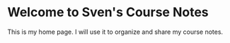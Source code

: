 # Welcome to Sven's Course Notes

This is my home page. I will use it to organize and share my course notes.
